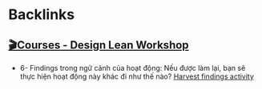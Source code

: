 
# Backlinks
## [🎬Courses - Design Lean Workshop](<🎬Courses - Design Lean Workshop.md>)
- 6- Findings trong ngữ cảnh của hoạt động: Nếu được làm lại, bạn sẽ thực hiện hoạt động này khác đi như thế nào? [Harvest findings activity](<Harvest findings activity.md>)

